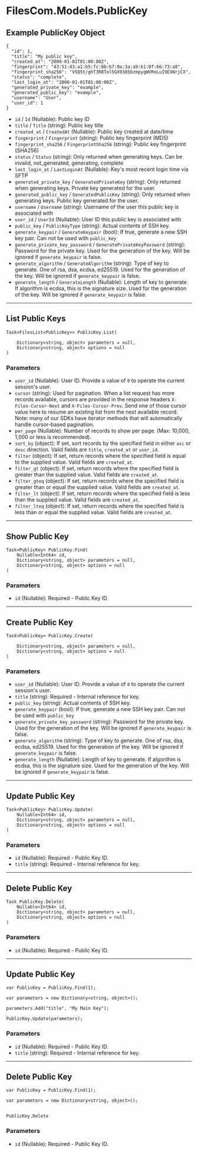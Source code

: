 # FilesCom.Models.PublicKey

## Example PublicKey Object

```
{
  "id": 1,
  "title": "My public key",
  "created_at": "2000-01-01T01:00:00Z",
  "fingerprint": "43:51:43:a1:b5:fc:8b:b7:0a:3a:a9:b1:0f:66:73:a8",
  "fingerprint_sha256": "V5Q5t/ghT3R8Tol5GX9385bzmpygWVRnLuI9EXNrjCX",
  "status": "complete",
  "last_login_at": "2000-01-01T01:00:00Z",
  "generated_private_key": "example",
  "generated_public_key": "example",
  "username": "User",
  "user_id": 1
}
```

* `id` / `Id`  (Nullable<Int64>): Public key ID
* `title` / `Title`  (string): Public key title
* `created_at` / `CreatedAt`  (Nullable<DateTime>): Public key created at date/time
* `fingerprint` / `Fingerprint`  (string): Public key fingerprint (MD5)
* `fingerprint_sha256` / `FingerprintSha256`  (string): Public key fingerprint (SHA256)
* `status` / `Status`  (string): Only returned when generating keys. Can be invalid, not_generated, generating, complete
* `last_login_at` / `LastLoginAt`  (Nullable<DateTime>): Key's most recent login time via SFTP
* `generated_private_key` / `GeneratedPrivateKey`  (string): Only returned when generating keys. Private key generated for the user.
* `generated_public_key` / `GeneratedPublicKey`  (string): Only returned when generating keys. Public key generated for the user.
* `username` / `Username`  (string): Username of the user this public key is associated with
* `user_id` / `UserId`  (Nullable<Int64>): User ID this public key is associated with
* `public_key` / `PublicKeyType`  (string): Actual contents of SSH key.
* `generate_keypair` / `GenerateKeypair`  (bool): If true, generate a new SSH key pair. Can not be used with `public_key`
* `generate_private_key_password` / `GeneratePrivateKeyPassword`  (string): Password for the private key. Used for the generation of the key. Will be ignored if `generate_keypair` is false.
* `generate_algorithm` / `GenerateAlgorithm`  (string): Type of key to generate.  One of rsa, dsa, ecdsa, ed25519. Used for the generation of the key. Will be ignored if `generate_keypair` is false.
* `generate_length` / `GenerateLength`  (Nullable<Int64>): Length of key to generate. If algorithm is ecdsa, this is the signature size. Used for the generation of the key. Will be ignored if `generate_keypair` is false.


---

## List Public Keys

```
Task<FilesList<PublicKey>> PublicKey.List(
    
    Dictionary<string, object> parameters = null,
    Dictionary<string, object> options = null
)
```

### Parameters

* `user_id` (Nullable<Int64>): User ID.  Provide a value of `0` to operate the current session's user.
* `cursor` (string): Used for pagination.  When a list request has more records available, cursors are provided in the response headers `X-Files-Cursor-Next` and `X-Files-Cursor-Prev`.  Send one of those cursor value here to resume an existing list from the next available record.  Note: many of our SDKs have iterator methods that will automatically handle cursor-based pagination.
* `per_page` (Nullable<Int64>): Number of records to show per page.  (Max: 10,000, 1,000 or less is recommended).
* `sort_by` (object): If set, sort records by the specified field in either `asc` or `desc` direction. Valid fields are `title`, `created_at` or `user_id`.
* `filter` (object): If set, return records where the specified field is equal to the supplied value. Valid fields are `created_at`.
* `filter_gt` (object): If set, return records where the specified field is greater than the supplied value. Valid fields are `created_at`.
* `filter_gteq` (object): If set, return records where the specified field is greater than or equal the supplied value. Valid fields are `created_at`.
* `filter_lt` (object): If set, return records where the specified field is less than the supplied value. Valid fields are `created_at`.
* `filter_lteq` (object): If set, return records where the specified field is less than or equal the supplied value. Valid fields are `created_at`.


---

## Show Public Key

```
Task<PublicKey> PublicKey.Find(
    Nullable<Int64> id, 
    Dictionary<string, object> parameters = null,
    Dictionary<string, object> options = null
)
```

### Parameters

* `id` (Nullable<Int64>): Required - Public Key ID.


---

## Create Public Key

```
Task<PublicKey> PublicKey.Create(
    
    Dictionary<string, object> parameters = null,
    Dictionary<string, object> options = null
)
```

### Parameters

* `user_id` (Nullable<Int64>): User ID.  Provide a value of `0` to operate the current session's user.
* `title` (string): Required - Internal reference for key.
* `public_key` (string): Actual contents of SSH key.
* `generate_keypair` (bool): If true, generate a new SSH key pair. Can not be used with `public_key`
* `generate_private_key_password` (string): Password for the private key. Used for the generation of the key. Will be ignored if `generate_keypair` is false.
* `generate_algorithm` (string): Type of key to generate.  One of rsa, dsa, ecdsa, ed25519. Used for the generation of the key. Will be ignored if `generate_keypair` is false.
* `generate_length` (Nullable<Int64>): Length of key to generate. If algorithm is ecdsa, this is the signature size. Used for the generation of the key. Will be ignored if `generate_keypair` is false.


---

## Update Public Key

```
Task<PublicKey> PublicKey.Update(
    Nullable<Int64> id, 
    Dictionary<string, object> parameters = null,
    Dictionary<string, object> options = null
)
```

### Parameters

* `id` (Nullable<Int64>): Required - Public Key ID.
* `title` (string): Required - Internal reference for key.


---

## Delete Public Key

```
Task PublicKey.Delete(
    Nullable<Int64> id, 
    Dictionary<string, object> parameters = null,
    Dictionary<string, object> options = null
)
```

### Parameters

* `id` (Nullable<Int64>): Required - Public Key ID.


---

## Update Public Key

```
var PublicKey = PublicKey.Find(1);

var parameters = new Dictionary<string, object>();

parameters.Add("title", "My Main Key");

PublicKey.Update(parameters);
```

### Parameters

* `id` (Nullable<Int64>): Required - Public Key ID.
* `title` (string): Required - Internal reference for key.


---

## Delete Public Key

```
var PublicKey = PublicKey.Find(1);

var parameters = new Dictionary<string, object>();


PublicKey.Delete
```

### Parameters

* `id` (Nullable<Int64>): Required - Public Key ID.
